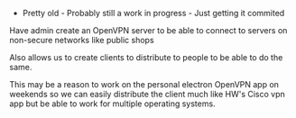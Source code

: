 * Pretty old - Probably still a work in progress - Just getting it commited


Have admin create an OpenVPN server to be able to connect to servers on non-secure
networks like public shops

Also allows us to create clients to distribute to people to be able to do the same.

This may be a reason to work on the personal electron OpenVPN app on weekends so
we can easily distribute the client much like HW's Cisco vpn app but be able
to work for multiple operating systems.
